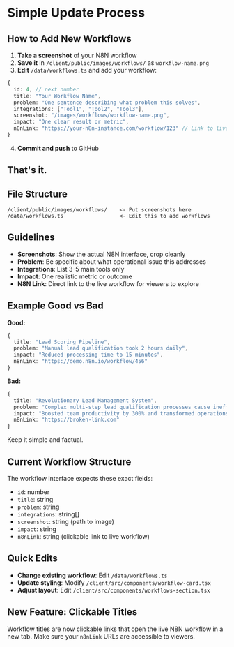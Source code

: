 # Simple Update Process

## How to Add New Workflows

1. **Take a screenshot** of your N8N workflow
2. **Save it** in `/client/public/images/workflows/` as `workflow-name.png`
3. **Edit** `/data/workflows.ts` and add your workflow:

```typescript
{
  id: 4, // next number
  title: "Your Workflow Name",
  problem: "One sentence describing what problem this solves",
  integrations: ["Tool1", "Tool2", "Tool3"],
  screenshot: "/images/workflows/workflow-name.png",
  impact: "One clear result or metric",
  n8nLink: "https://your-n8n-instance.com/workflow/123" // Link to live N8N workflow
}
```

4. **Commit and push** to GitHub

## That's it.

## File Structure
```
/client/public/images/workflows/    <- Put screenshots here
/data/workflows.ts                  <- Edit this to add workflows
```

## Guidelines
- **Screenshots**: Show the actual N8N interface, crop cleanly
- **Problem**: Be specific about what operational issue this addresses  
- **Integrations**: List 3-5 main tools only
- **Impact**: One realistic metric or outcome
- **N8N Link**: Direct link to the live workflow for viewers to explore

## Example Good vs Bad

**Good:**
```typescript
{
  title: "Lead Scoring Pipeline",
  problem: "Manual lead qualification took 2 hours daily",
  impact: "Reduced processing time to 15 minutes",
  n8nLink: "https://demo.n8n.io/workflow/456"
}
```

**Bad:**
```typescript
{
  title: "Revolutionary Lead Management System",
  problem: "Complex multi-step lead qualification processes cause inefficiencies",
  impact: "Boosted team productivity by 300% and transformed operations",
  n8nLink: "https://broken-link.com"
}
```

Keep it simple and factual.

## Current Workflow Structure
The workflow interface expects these exact fields:
- `id`: number
- `title`: string  
- `problem`: string
- `integrations`: string[]
- `screenshot`: string (path to image)
- `impact`: string
- `n8nLink`: string (clickable link to live workflow)

## Quick Edits
- **Change existing workflow**: Edit `/data/workflows.ts`
- **Update styling**: Modify `/client/src/components/workflow-card.tsx`
- **Adjust layout**: Edit `/client/src/components/workflows-section.tsx`

## New Feature: Clickable Titles
Workflow titles are now clickable links that open the live N8N workflow in a new tab. Make sure your `n8nLink` URLs are accessible to viewers. 